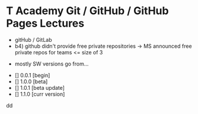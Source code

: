 # T Academy Git / GitHub / GitHub Pages Lectures
- gitHub / GitLab
- b4) github didn't provide free private repositories -> MS announced free private repos for teams <= size of 3
+ mostly SW versions go from...
- [] 0.0.1 [begin]
- [] 1.0.0 [beta]
- [] 1.0.1 [beta update]
- [] 1.1.0 [curr version]

dd
